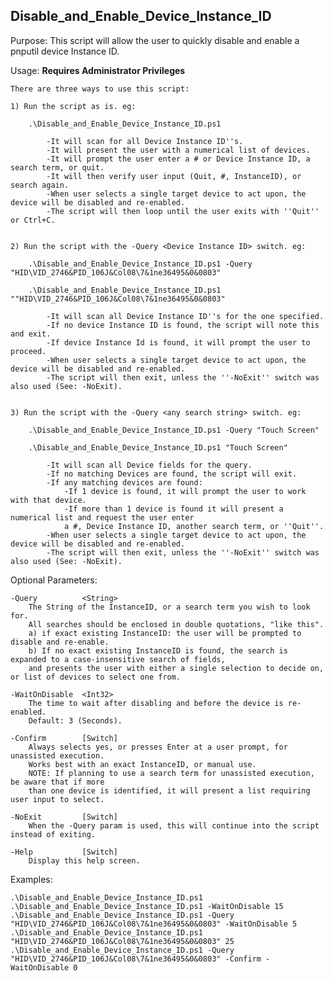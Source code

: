Disable_and_Enable_Device_Instance_ID
-------------------------------------

Purpose:
	This script will allow the user to quickly disable and enable a pnputil device Instance ID.

Usage:
	**Requires Administrator Privileges**

	There are three ways to use this script:

	1) Run the script as is. eg:

		.\Disable_and_Enable_Device_Instance_ID.ps1

			-It will scan for all Device Instance ID''s.
			-It will present the user with a numerical list of devices.
			-It will prompt the user enter a # or Device Instance ID, a search term, or quit.
			-It will then verify user input (Quit, #, InstanceID), or search again.
			-When user selects a single target device to act upon, the device will be disabled and re-enabled.
			-The script will then loop until the user exits with ''Quit'' or Ctrl+C.


	2) Run the script with the -Query <Device Instance ID> switch. eg:

		.\Disable_and_Enable_Device_Instance_ID.ps1 -Query "HID\VID_2746&PID_106J&Col08\7&1ne36495&0&0803"

		.\Disable_and_Enable_Device_Instance_ID.ps1 ""HID\VID_2746&PID_106J&Col08\7&1ne36495&0&0803"

			-It will scan all Device Instance ID''s for the one specified.
			-If no device Instance ID is found, the script will note this and exit.
			-If device Instance Id is found, it will prompt the user to proceed.
			-When user selects a single target device to act upon, the device will be disabled and re-enabled.
			-The script will then exit, unless the ''-NoExit'' switch was also used (See: -NoExit).


	3) Run the script with the -Query <any search string> switch. eg:

		.\Disable_and_Enable_Device_Instance_ID.ps1 -Query "Touch Screen"

		.\Disable_and_Enable_Device_Instance_ID.ps1 "Touch Screen"

			-It will scan all Device fields for the query.
			-If no matching Devices are found, the script will exit.
			-If any matching devices are found:
				-If 1 device is found, it will prompt the user to work with that device.
				-If more than 1 device is found it will present a numerical list and request the user enter
				a #, Device Instance ID, another search term, or ''Quit''.
			-When user selects a single target device to act upon, the device will be disabled and re-enabled.
			-The script will then exit, unless the ''-NoExit'' switch was also used (See: -NoExit).


 Optional Parameters:

	-Query			<String>
		The String of the InstanceID, or a search term you wish to look for.
		All searches should be enclosed in double quotations, "like this".
		a) if exact existing InstanceID: the user will be prompted to disable and re-enable.
		b) If no exact existing InstanceID is found, the search is expanded to a case-insensitive search of fields,
		and presents the user with either a single selection to decide on, or list of devices to select one from.

	-WaitOnDisable	<Int32>
		The time to wait after disabling and before the device is re-enabled.
		Default: 3 (Seconds).

	-Confirm		[Switch]
		Always selects yes, or presses Enter at a user prompt, for unassisted execution.
		Works best with an exact InstanceID, or manual use.
		NOTE: If planning to use a search term for unassisted execution, be aware that if more
		than one device is identified, it will present a list requiring user input to select.

	-NoExit			[Switch]
		When the -Query param is used, this will continue into the script instead of exiting.

	-Help			[Switch]
		Display this help screen.

 Examples:

	.\Disable_and_Enable_Device_Instance_ID.ps1
	.\Disable_and_Enable_Device_Instance_ID.ps1 -WaitOnDisable 15
	.\Disable_and_Enable_Device_Instance_ID.ps1 -Query "HID\VID_2746&PID_106J&Col08\7&1ne36495&0&0803" -WaitOnDisable 5
	.\Disable_and_Enable_Device_Instance_ID.ps1 "HID\VID_2746&PID_106J&Col08\7&1ne36495&0&0803" 25
	.\Disable_and_Enable_Device_Instance_ID.ps1 -Query "HID\VID_2746&PID_106J&Col08\7&1ne36495&0&0803" -Confirm -WaitOnDisable 0

